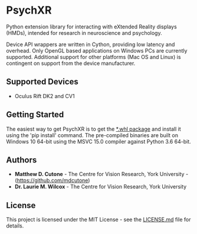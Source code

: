 # PsychXR

Python extension library for interacting with eXtended Reality displays (HMDs), intended for research in neuroscience and psychology.

Device API wrappers are written in Cython, providing low latency and overhead. Only OpenGL based applications on Windows PCs are currently supported. Additional support for other platforms (Mac OS and Linux) is contingent on support from the device manufacturer.

## Supported Devices

* Oculus Rift DK2 and CV1

## Getting Started

The easiest way to get PsychXR is to get the [*.whl package](https://github.com/mdcutone/psychxr/releases) and install it using the 'pip install' command. The pre-compiled binaries are built on Windows 10 64-bit using the MSVC 15.0 compiler against Python 3.6 64-bit.

## Authors

* **Matthew D. Cutone** - The Centre for Vision Research, York University - (https://github.com/mdcutone)
* **Dr. Laurie M. Wilcox** - The Centre for Vision Research, York University

## License

This project is licensed under the MIT License - see the [LICENSE.md](LICENSE.md) file for details.

